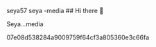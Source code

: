 seya57
seya
-media ## Hi there 👋

<!--
**Seyamedia/Seyamedia** is a ✨ _special_ ✨ repository because its `README.md` (this file) appears on your GitHub profile.

Here are some ideas to get you started:

- 🔭 I’m currently working on ...Seya
- 🌱 I’m currently learning ...
- 👯 I’m looking to collaborate on ...Seya
- 🤔 I’m looking for help with ...Seya
- 💬 Ask me about ...Seya
- 📫 How to reach me: ...Seya
- 😄 Pronouns: ...Seya
- ⚡ Fun fact: ...Seya
-->Seya...media
07e08d538284a9009759f64cf3a805360e3c66fa